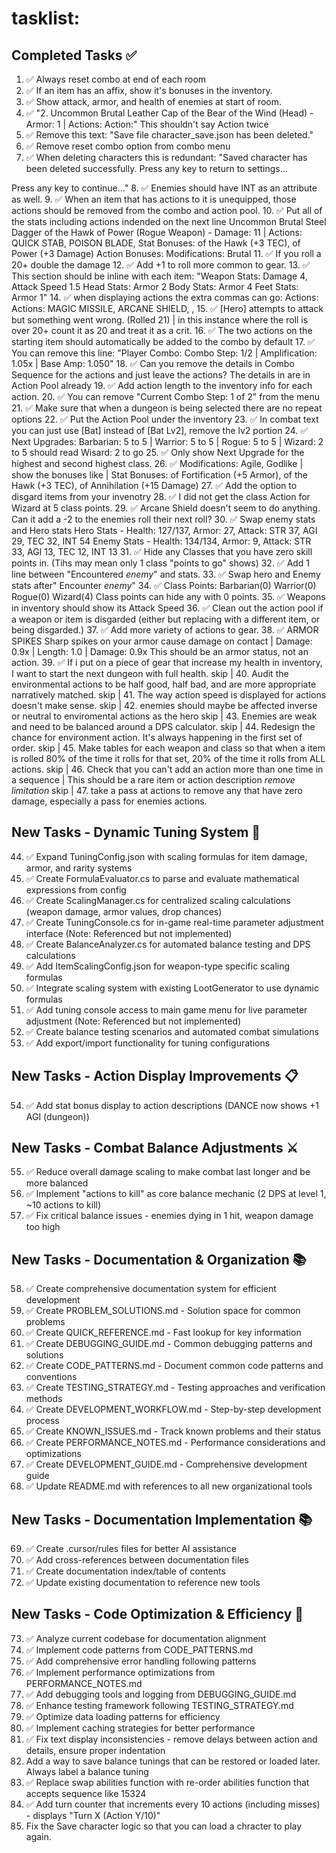 # tasklist:

## Completed Tasks ✅

1. ✅ Always reset combo at end of each room
2. ✅ If an item has an affix, show it's bonuses in the inventory.
3. ✅ Show attack, armor, and health of enemies at start of room.
4. ✅ "2. Uncommon Brutal Leather Cap of the Bear of the Wind (Head) - Armor: 1 | Actions: Action:"  This shouldn't say Action twice
5. ✅ Remove this text: "Save file character_save.json has been deleted."
6. ✅ Remove reset combo option from combo menu
7. ✅ When deleting characters this is redundant: "Saved character has been deleted successfully.
Press any key to return to settings...

Press any key to continue..."
8. ✅ Enemies should have INT as an attribute as well.
9. ✅ When an item that has actions to it is unequipped, those actions should be removed from the combo and action pool.
10. ✅ Put all of the stats including actions indended on the next line
Uncommon Brutal Steel Dagger of the Hawk of Power (Rogue Weapon) - Damage: 11 | Actions: QUICK STAB, POISON BLADE,
    Stat Bonuses: of the Hawk (+3 TEC), of Power (+3 Damage)
    Action Bonuses:
    Modifications: Brutal
11. ✅ If you roll a 20+ double the damage
12. ✅ Add +1 to roll more common to gear.
13. ✅ This section should be inline with each item:
  "Weapon Stats: Damage 4, Attack Speed 1.5
  Head Stats: Armor 2
  Body Stats: Armor 4
  Feet Stats: Armor 1"
14. ✅ when displaying actions the extra commas can go:     Actions: Actions: MAGIC MISSILE, ARCANE SHIELD, ,
15. ✅ [Hero] attempts to attack but something went wrong. (Rolled 21) | in this instance where the roll is over 20+ count it as 20 and treat it as a crit.
16. ✅ The two actions on the starting item should automatically be added to the combo by default
17. ✅ You can remove this line: "Player Combo: Combo Step: 1/2 | Amplification: 1.05x | Base Amp: 1.050"
18. ✅ Can you remove the details in Combo Sequence for the actions and just leave the actions?  The details in are in Action Pool already
19. ✅ Add action length to the inventory info for each action.
20. ✅ You can remove "Current Combo Step: 1 of 2" from the menu
21. ✅ Make sure that when a dungeon is being selected there are no repeat options
22. ✅ Put the Action Pool under the inventory
23. ✅ In combat text you can just use [Bat] instead of [Bat Lv2], remove the lv2 portion
24. ✅ Next Upgrades: Barbarian: 5 to 5 | Warrior: 5 to 5 | Rogue: 5 to 5 | Wizard: 2 to 5  should read Wisard: 2 to go
25. ✅ Only show Next Upgrade for the highest and second highest class.
26. ✅  Modifications: Agile, Godlike | show the bonuses like | Stat Bonuses: of Fortification (+5 Armor), of the Hawk (+3 TEC), of Annihilation (+15 Damage)
27. ✅ Add the option to disgard items from your invenotry
28. ✅ I did not get the class Action for Wizard at 5 class points.
29. ✅ Arcane Shield doesn't seem to do anything.  Can it add a -2 to the enemies roll their next roll?
30. ✅ Swap enemy stats and Hero stats Hero Stats - Health: 127/137, Armor: 27, Attack: STR 37, AGI 29, TEC 32, INT 54
Enemy Stats - Health: 134/134, Armor: 9, Attack: STR 33, AGI 13, TEC 12, INT 13
31. ✅ Hide any Classes that you have zero skill points in.  (Tihs may mean only 1 class "points to go" shows)
32. ✅ Add 1 line between "Encountered *enemy*" and stats.
33. ✅ Swap hero and Enemy stats after" Encounter *enemy*"
34. ✅ Class Points: Barbarian(0) Warrior(0) Rogue(0) Wizard(4) Class points can hide any with 0 points.
35. ✅ Weapons in inventory should show its Attack Speed
36. ✅ Clean out the action pool if a weapon or item is disgarded (either but replacing with a different item, or being disgarded.)
37. ✅ Add more variety of actions to gear.
38. ✅ ARMOR SPIKES
      Sharp spikes on your armor cause damage on contact | Damage: 0.9x | Length: 1.0 | Damage: 0.9x
      This should be an armor status, not an action.
39. ✅ If i put on a piece of gear that increase my health in inventory, I want to start the next dungeon with full health.
skip | 40. Audit the environmental actions to be half good, half bad, and are more appropriate narratively matched.
skip | 41. The way action speed is displayed for actions doesn't make sense.
skip | 42. enemies should maybe be affected inverse or neutral to enviromental actions as the hero
skip | 43. Enemies are weak and need to be balanced around a DPS calculator.
skip | 44. Redesign the chance for environment action.  It's always happening in the first set of order.
skip | 45. Make tables for each weapon and class so that when a item is rolled 80% of the time it rolls for that set, 20% of the time it rolls from ALL actions.
skip | 46. Check that you can't add an action more than one time in a sequence | This should be a rare item or action description *remove limitation*
skip | 47. take a pass at actions to remove any that have zero damage, especially a pass for enemies actions.


## New Tasks - Dynamic Tuning System 🔧

44. ✅ Expand TuningConfig.json with scaling formulas for item damage, armor, and rarity systems
45. ✅ Create FormulaEvaluator.cs to parse and evaluate mathematical expressions from config
46. ✅ Create ScalingManager.cs for centralized scaling calculations (weapon damage, armor values, drop chances)
47. ✅ Create TuningConsole.cs for in-game real-time parameter adjustment interface (Note: Referenced but not implemented)
48. ✅ Create BalanceAnalyzer.cs for automated balance testing and DPS calculations
49. ✅ Add ItemScalingConfig.json for weapon-type specific scaling formulas
50. ✅ Integrate scaling system with existing LootGenerator to use dynamic formulas
51. ✅ Add tuning console access to main game menu for live parameter adjustment (Note: Referenced but not implemented)
52. ✅ Create balance testing scenarios and automated combat simulations
53. ✅ Add export/import functionality for tuning configurations

## New Tasks - Action Display Improvements 📋

54. ✅ Add stat bonus display to action descriptions (DANCE now shows +1 AGI (dungeon))

## New Tasks - Combat Balance Adjustments ⚔️

55. ✅ Reduce overall damage scaling to make combat last longer and be more balanced
56. ✅ Implement "actions to kill" as core balance mechanic (2 DPS at level 1, ~10 actions to kill)
57. ✅ Fix critical balance issues - enemies dying in 1 hit, weapon damage too high

## New Tasks - Documentation & Organization 📚

58. ✅ Create comprehensive documentation system for efficient development
59. ✅ Create PROBLEM_SOLUTIONS.md - Solution space for common problems
60. ✅ Create QUICK_REFERENCE.md - Fast lookup for key information
61. ✅ Create DEBUGGING_GUIDE.md - Common debugging patterns and solutions
62. ✅ Create CODE_PATTERNS.md - Document common code patterns and conventions
63. ✅ Create TESTING_STRATEGY.md - Testing approaches and verification methods
64. ✅ Create DEVELOPMENT_WORKFLOW.md - Step-by-step development process
65. ✅ Create KNOWN_ISSUES.md - Track known problems and their status
66. ✅ Create PERFORMANCE_NOTES.md - Performance considerations and optimizations
67. ✅ Create DEVELOPMENT_GUIDE.md - Comprehensive development guide
68. ✅ Update README.md with references to all new organizational tools

## New Tasks - Documentation Implementation 📚

69. ✅ Create .cursor/rules files for better AI assistance
70. ✅ Add cross-references between documentation files
71. ✅ Create documentation index/table of contents
72. ✅ Update existing documentation to reference new tools

## New Tasks - Code Optimization & Efficiency 🚀

73. ✅ Analyze current codebase for documentation alignment
74. ✅ Implement code patterns from CODE_PATTERNS.md
75. ✅ Add comprehensive error handling following patterns
76. ✅ Implement performance optimizations from PERFORMANCE_NOTES.md
77. ✅ Add debugging tools and logging from DEBUGGING_GUIDE.md
78. ✅ Enhance testing framework following TESTING_STRATEGY.md
79. ✅ Optimize data loading patterns for efficiency
80. ✅ Implement caching strategies for better performance
81. ✅ Fix text display inconsistencies - remove delays between action and details, ensure proper indentation
81. Add a way to save balance tunings that can be restored or loaded later.  Always label a balance tuning
82. ✅ Replace swap abilities function with re-order abilities function that accepts sequence like 15324
83. ✅ Add turn counter that increments every 10 actions (including misses) - displays "Turn X (Action Y/10)"
86. Fix the Save character logic so that you can load a chracter to play again.